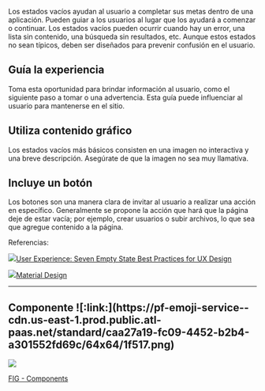 Los estados vacíos ayudan al usuario a completar sus metas dentro de una aplicación. Pueden guiar a los usuarios al lugar que los ayudará a comenzar o continuar. Los estados vacíos pueden ocurrir cuando hay un error, una lista sin contenido, una búsqueda sin resultados, etc. Aunque estos estados no sean típicos, deben ser diseñados para prevenir confusión en el usuario.

## Guía la experiencia

Toma esta oportunidad para brindar información al usuario, como el siguiente paso a tomar o una advertencia. Esta guía puede influenciar al usuario para mantenerse en el sitio.

## Utiliza contenido gráfico

Los estados vacíos más básicos consisten en una imagen no interactiva y una breve descripción. Asegúrate de que la imagen no sea muy llamativa.

## Incluye un botón

Los botones son una manera clara de invitar al usuario a realizar una acción en específico. Generalmente se propone la acción que hará que la página deje de estar vacía; por ejemplo, crear usuarios o subir archivos, lo que sea que agregue contenido a la página.

Referencias:

[![](https://www.vendasta.com/blog/wp-content/uploads/sites/3/2022/01/cropped-vendasta-siteicon-32x32.png)User Experience: Seven Empty State Best Practices for UX Design](https://www.vendasta.com/blog/user-experience-empty-state-best-practices/)

[![](https://m2.material.io/static/assets/favicon.ico)Material Design](https://material.io/design/communication/empty-states.html#content)

---

## Componente [](https://www.figma.com/file/Zv5cp2PFUMFR3G3fp6qb15/Flare-Igniter-%F0%9F%A7%AC?node-id=2105%3A2448 "https://www.figma.com/file/Zv5cp2PFUMFR3G3fp6qb15/Flare-Igniter-%F0%9F%A7%AC?node-id=2105%3A2448")![:link:](https://pf-emoji-service--cdn.us-east-1.prod.public.atl-paas.net/standard/caa27a19-fc09-4452-b2b4-a301552fd69c/64x64/1f517.png)

![](https://static.figma.com/uploads/b6df2735e4cb368306acf5480b50f96e69f96099)

[FIG - Components](https://www.figma.com/file/adTpzuue9VJyGt5D6bb45F/FIG---Components?node-id=2156%3A2476)